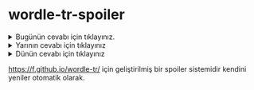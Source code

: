 # wordle-tr-spoiler

<details>
  <summary>Bugünün cevabı için tıklayınız.</summary>
  <br>
    <b> maruz </b>
</details>

<details>
  <summary>Yarının cevabı için tıklayınız</summary>
  <br>
   <b> itici </b>
</details>

<details>
  <summary>Dünün cevabı için tıklayınız </summary>
  <br>
  <b> hımış </b>
</details>

https://f.github.io/wordle-tr/ için geliştirilmiş bir spoiler sistemidir kendini yeniler otomatik olarak.

